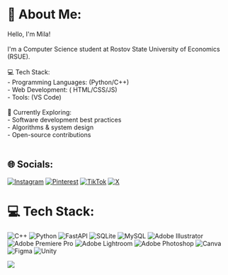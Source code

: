 # 💫 About Me:
Hello, I'm Mila!  <br><br>I'm a Computer Science student at Rostov State University of Economics (RSUE).  <br><br> 💻 Tech Stack:  <br>- Programming Languages: (Python/C++)  <br>- Web Development: ( HTML/CSS/JS)  <br>- Tools: (VS Code)  <br><br>🌱 Currently Exploring:  <br>- Software development best practices  <br>- Algorithms & system design  <br>- Open-source contributions  <br><br>


## 🌐 Socials:
[![Instagram](https://img.shields.io/badge/Instagram-%23E4405F.svg?logo=Instagram&logoColor=white)](https://instagram.com/@sawturnml) [![Pinterest](https://img.shields.io/badge/Pinterest-%23E60023.svg?logo=Pinterest&logoColor=white)](https://pinterest.com/fraisesm) [![TikTok](https://img.shields.io/badge/TikTok-%23000000.svg?logo=TikTok&logoColor=white)](https://tiktok.com/@fraisesm) [![X](https://img.shields.io/badge/X-black.svg?logo=X&logoColor=white)](https://x.com/@sawturnml) 

# 💻 Tech Stack:
![C++](https://img.shields.io/badge/c++-%2300599C.svg?style=for-the-badge&logo=c%2B%2B&logoColor=white) ![Python](https://img.shields.io/badge/python-3670A0?style=for-the-badge&logo=python&logoColor=ffdd54) ![FastAPI](https://img.shields.io/badge/FastAPI-005571?style=for-the-badge&logo=fastapi) ![SQLite](https://img.shields.io/badge/sqlite-%2307405e.svg?style=for-the-badge&logo=sqlite&logoColor=white) ![MySQL](https://img.shields.io/badge/mysql-4479A1.svg?style=for-the-badge&logo=mysql&logoColor=white) ![Adobe Illustrator](https://img.shields.io/badge/adobe%20illustrator-%23FF9A00.svg?style=for-the-badge&logo=adobe%20illustrator&logoColor=white) ![Adobe Premiere Pro](https://img.shields.io/badge/Adobe%20Premiere%20Pro-9999FF.svg?style=for-the-badge&logo=Adobe%20Premiere%20Pro&logoColor=white) ![Adobe Lightroom](https://img.shields.io/badge/Adobe%20Lightroom-31A8FF.svg?style=for-the-badge&logo=Adobe%20Lightroom&logoColor=white) ![Adobe Photoshop](https://img.shields.io/badge/adobe%20photoshop-%2331A8FF.svg?style=for-the-badge&logo=adobe%20photoshop&logoColor=white) ![Canva](https://img.shields.io/badge/Canva-%2300C4CC.svg?style=for-the-badge&logo=Canva&logoColor=white) ![Figma](https://img.shields.io/badge/figma-%23F24E1E.svg?style=for-the-badge&logo=figma&logoColor=white) ![Unity](https://img.shields.io/badge/unity-%23000000.svg?style=for-the-badge&logo=unity&logoColor=white)

[![](https://visitcount.itsvg.in/api?id=fraisesm&icon=0&color=0)](https://visitcount.itsvg.in)

<!-- Proudly created with GPRM ( https://gprm.itsvg.in ) -->
